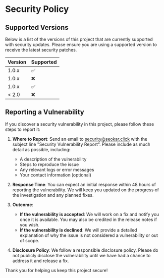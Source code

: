 # Security Policy

## Supported Versions

Below is a list of the versions of this project that are currently supported with security updates. Please ensure you are using a supported version to receive the latest security patches.

| Version | Supported          |
| ------- | ------------------ |
| 1.0.x   | :white_check_mark: |
| 1.0.x   | :x:                |
| 1.0.x   | :white_check_mark: |
| < 2.0   | :x:                |

## Reporting a Vulnerability

If you discover a security vulnerability in this project, please follow these steps to report it:

1. **Where to Report**: Send an email to [security@seokar.click](mailto:security@seokar.click) with the subject line "Security Vulnerability Report". Please include as much detail as possible, including:
   - A description of the vulnerability
   - Steps to reproduce the issue
   - Any relevant logs or error messages
   - Your contact information (optional)

2. **Response Time**: You can expect an initial response within 48 hours of reporting the vulnerability. We will keep you updated on the progress of the investigation and any planned fixes.

3. **Outcome**:
   - **If the vulnerability is accepted**: We will work on a fix and notify you once it is available. You may also be credited in the release notes if you wish.
   - **If the vulnerability is declined**: We will provide a detailed explanation of why the issue is not considered a vulnerability or out of scope.

4. **Disclosure Policy**: We follow a responsible disclosure policy. Please do not publicly disclose the vulnerability until we have had a chance to address it and release a fix.

Thank you for helping us keep this project secure!
